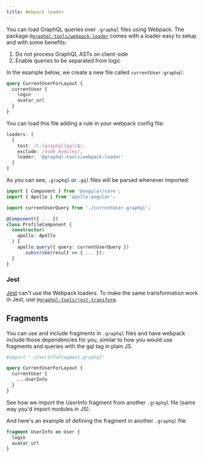 ```yaml
---
title: Webpack loader
---
```


You can load GraphQL queries over `.graphql` files using Webpack. The package [`@graphql-tools/webpack-loader`](https://www.npmjs.com/package/@graphql-tools/webpack-loader) comes with a loader easy to setup and with some benefits:

1. Do not process GraphQL ASTs on client-side
1. Enable queries to be separated from logic

In the example below, we create a new file called `currentUser.graphql`:

```graphql
query CurrentUserForLayout {
  currentUser {
    login
    avatar_url
  }
}
```

You can load this file adding a rule in your webpack config file:

```typescript
loaders: [
  {
    test: /\.(graphql|gql)$/,
    exclude: /node_modules/,
    loader: '@graphql-tools/webpack-loader'
  }
]
```

As you can see, `.graphql` or `.gql` files will be parsed whenever imported:

```typescript
import { Component } from '@angular/core';
import { Apollo } from 'apollo-angular';

import currentUserQuery from './currentUser.graphql';

@Component({ ... })
class ProfileComponent {
  constructor(
    apollo: Apollo
  ) {
    apollo.query({ query: currentUserQuery })
      .subscribe(result => { ... });
  }
}
```

### Jest

[Jest](https://facebook.github.io/jest/) can't use the Webpack loaders. To make the same transformation work in Jest, use [`@graphql-tools/jest-transform`](https://www.npmjs.com/package/@graphql-tools/jest-transform).

## Fragments

You can use and include fragments in `.graphql` files and have webpack include those dependencies for you, similar to how you would use fragments and queries with the gql tag in plain JS.

```graphql
#import "./UserInfoFragment.graphql"

query CurrentUserForLayout {
  currentUser {
    ...UserInfo
  }
}
```

See how we import the UserInfo fragment from another `.graphql` file (same way you'd import modules in JS).

And here's an example of defining the fragment in another `.graphql` file.

```graphql
fragment UserInfo on User {
  login
  avatar_url
}
```

